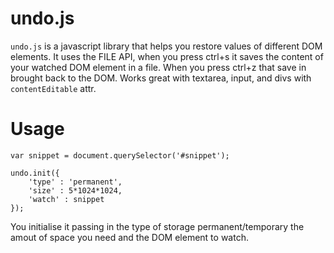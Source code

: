 # undo.js

`undo.js` is a javascript library that helps you restore values of different DOM elements. It uses the FILE API, when you press ctrl+s it saves the content of your watched DOM element in a file. When you press ctrl+z that save in brought back to the DOM. Works great with textarea, input, and divs with `contentEditable` attr.

# Usage

```
var snippet = document.querySelector('#snippet');

undo.init({
	'type' : 'permanent',
	'size' : 5*1024*1024,
	'watch' : snippet
});
```
You initialise it passing in the type of storage permanent/temporary the amout of space you need and the DOM element to watch.
